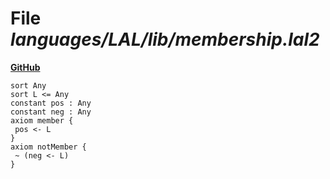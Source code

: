 # File _languages/LAL/lib/membership.lal2_
**[GitHub](https://github.com/softlang/yas/blob/master/languages/LAL/lib/membership.lal2)**
```
sort Any
sort L <= Any
constant pos : Any
constant neg : Any
axiom member {
 pos <- L
}
axiom notMember {
 ~ (neg <- L)
}
```
